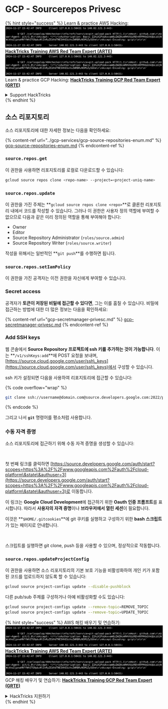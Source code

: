 # GCP - Sourcerepos Privesc

{% hint style="success" %}
Learn & practice AWS Hacking:<img src="../../../.gitbook/assets/image (1).png" alt="" data-size="line">[**HackTricks Training AWS Red Team Expert (ARTE)**](https://training.hacktricks.xyz/courses/arte)<img src="../../../.gitbook/assets/image (1).png" alt="" data-size="line">\
Learn & practice GCP Hacking: <img src="../../../.gitbook/assets/image (2).png" alt="" data-size="line">[**HackTricks Training GCP Red Team Expert (GRTE)**<img src="../../../.gitbook/assets/image (2).png" alt="" data-size="line">](https://training.hacktricks.xyz/courses/grte)

<details>

<summary>Support HackTricks</summary>

* Check the [**subscription plans**](https://github.com/sponsors/carlospolop)!
* **Join the** 💬 [**Discord group**](https://discord.gg/hRep4RUj7f) or the [**telegram group**](https://t.me/peass) or **follow** us on **Twitter** 🐦 [**@hacktricks\_live**](https://twitter.com/hacktricks\_live)**.**
* **Share hacking tricks by submitting PRs to the** [**HackTricks**](https://github.com/carlospolop/hacktricks) and [**HackTricks Cloud**](https://github.com/carlospolop/hacktricks-cloud) github repos.

</details>
{% endhint %}

## 소스 리포지토리

소스 리포지토리에 대한 자세한 정보는 다음을 확인하세요:

{% content-ref url="../gcp-services/gcp-source-repositories-enum.md" %}
[gcp-source-repositories-enum.md](../gcp-services/gcp-source-repositories-enum.md)
{% endcontent-ref %}

### `source.repos.get`

이 권한을 사용하면 리포지토리를 로컬로 다운로드할 수 있습니다:
```bash
gcloud source repos clone <repo-name> --project=<project-uniq-name>
```
### `source.repos.update`

이 권한을 가진 주체는 **`gcloud source repos clone <repo>`**로 클론한 리포지토리 내에서 코드를 작성할 수 있습니다. 그러나 이 권한은 사용자 정의 역할에 부여할 수 없으므로 다음과 같은 미리 정의된 역할을 통해 부여해야 합니다:

* Owner
* Editor
* Source Repository Administrator (`roles/source.admin`)
* Source Repository Writer (`roles/source.writer`)

작성을 위해서는 일반적인 **`git push`**를 수행하면 됩니다.

### `source.repos.setIamPolicy`

이 권한을 가진 공격자는 이전 권한을 자신에게 부여할 수 있습니다.

### Secret access

공격자가 **토큰이 저장된 비밀에 접근할 수 있다면**, 그는 이를 훔칠 수 있습니다. 비밀에 접근하는 방법에 대한 더 많은 정보는 다음을 확인하세요:

{% content-ref url="gcp-secretmanager-privesc.md" %}
[gcp-secretmanager-privesc.md](gcp-secretmanager-privesc.md)
{% endcontent-ref %}

### Add SSH keys

웹 콘솔에서 **Source Repository 프로젝트에 ssh 키를 추가하는 것이 가능합니다**. 이는 **`/v1/sshKeys:add`**에 POST 요청을 보내며, [https://source.cloud.google.com/user/ssh\_keys](https://source.cloud.google.com/user/ssh\_keys)에서 구성할 수 있습니다.

ssh 키가 설정되면 다음을 사용하여 리포지토리에 접근할 수 있습니다:

{% code overflow="wrap" %}
```bash
git clone ssh://username@domain.com@source.developers.google.com:2022/p/<proj-name>/r/<repo-name>
```
{% endcode %}

그리고 나서 **`git`** 명령어를 평소처럼 사용합니다.

### 수동 자격 증명

소스 리포지토리에 접근하기 위해 수동 자격 증명을 생성할 수 있습니다:

<figure><img src="../../../.gitbook/assets/image (324).png" alt=""><figcaption></figcaption></figure>

첫 번째 링크를 클릭하면 [https://source.developers.google.com/auth/start?scopes=https%3A%2F%2Fwww.googleapis.com%2Fauth%2Fcloud-platform\&state\&authuser=3](https://source.developers.google.com/auth/start?scopes=https%3A%2F%2Fwww.googleapis.com%2Fauth%2Fcloud-platform\&state\&authuser=3)로 이동합니다.

이 링크는 **Google Cloud Development**에 접근하기 위한 **Oauth 인증 프롬프트**를 표시합니다. 따라서 **사용자의 자격 증명**이나 **브라우저에서 열린 세션**이 필요합니다.

이것은 **`$HOME/.gitcookies`**에 git 쿠키를 실행하고 구성하기 위한 **bash 스크립트**가 있는 페이지로 안내합니다.

<figure><img src="../../../.gitbook/assets/image (323).png" alt=""><figcaption></figcaption></figure>

스크립트를 실행하면 git clone, push 등을 사용할 수 있으며, 정상적으로 작동합니다.

### `source.repos.updateProjectConfig`

이 권한을 사용하면 소스 리포지토리의 기본 보호 기능을 비활성화하여 개인 키가 포함된 코드를 업로드하지 않도록 할 수 있습니다:
```bash
gcloud source project-configs update --disable-pushblock
```
다른 pub/sub 주제를 구성하거나 아예 비활성화할 수도 있습니다:
```bash
gcloud source project-configs update --remove-topic=REMOVE_TOPIC
gcloud source project-configs update --remove-topic=UPDATE_TOPIC
```
{% hint style="success" %}
AWS 해킹 배우기 및 연습하기:<img src="../../../.gitbook/assets/image (1).png" alt="" data-size="line">[**HackTricks Training AWS Red Team Expert (ARTE)**](https://training.hacktricks.xyz/courses/arte)<img src="../../../.gitbook/assets/image (1).png" alt="" data-size="line">\
GCP 해킹 배우기 및 연습하기: <img src="../../../.gitbook/assets/image (2).png" alt="" data-size="line">[**HackTricks Training GCP Red Team Expert (GRTE)**<img src="../../../.gitbook/assets/image (2).png" alt="" data-size="line">](https://training.hacktricks.xyz/courses/grte)

<details>

<summary>HackTricks 지원하기</summary>

* [**구독 계획**](https://github.com/sponsors/carlospolop) 확인하기!
* **💬 [**디스코드 그룹**](https://discord.gg/hRep4RUj7f) 또는 [**텔레그램 그룹**](https://t.me/peass)에 참여하거나 **트위터** 🐦 [**@hacktricks\_live**](https://twitter.com/hacktricks\_live)**를 팔로우하세요.**
* **[**HackTricks**](https://github.com/carlospolop/hacktricks) 및 [**HackTricks Cloud**](https://github.com/carlospolop/hacktricks-cloud) 깃허브 리포지토리에 PR을 제출하여 해킹 팁을 공유하세요.**

</details>
{% endhint %}
